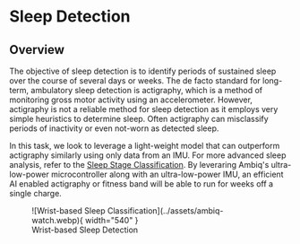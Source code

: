 # Sleep Detection

## <span class="sk-h2-span">Overview</span>

The objective of sleep detection is to identify periods of sustained sleep over the course of several days or weeks. The de facto standard for long-term, ambulatory sleep detection is actigraphy, which is a method of monitoring gross motor activity using an accelerometer. However, actigraphy is not a reliable method for sleep detection as it employs very simple heuristics to determine sleep. Often actigraphy can misclassify periods of inactivity or even not-worn as detected sleep.

<!-- <div class="sk-plotly-graph-div">
--8<-- "assets/sleep-detect-demo.html"
</div> -->

In this task, we look to leverage a light-weight model that can outperform actigraphy similarly using only data from an IMU. For more advanced sleep analysis, refer to the [Sleep Stage Classification](../stages/overview.md). By leveraring Ambiq's ultra-low-power microcontroller along with an ultra-low-power IMU, an efficient AI enabled actigraphy or fitness band will be able to run for weeks off a single charge.

<figure markdown>
  ![Wrist-based Sleep Classification](../assets/ambiq-watch.webp){ width="540" }
  <figcaption>Wrist-based Sleep Detection</figcaption>
</figure>
